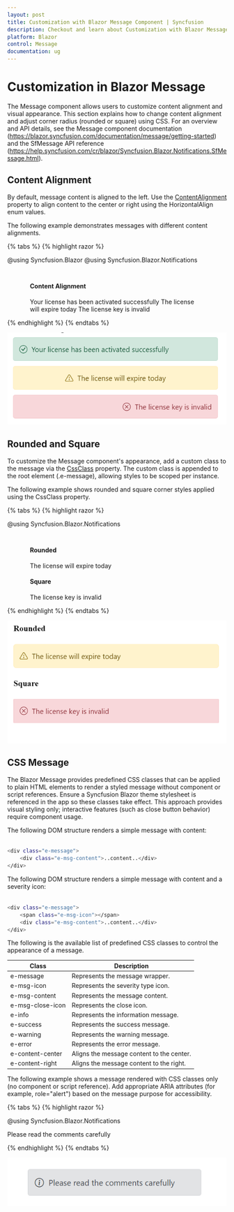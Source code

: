```yaml
---
layout: post
title: Customization with Blazor Message Component | Syncfusion
description: Checkout and learn about Customization with Blazor Message component in Blazor Server App and Blazor WebAssembly App.
platform: Blazor
control: Message
documentation: ug
---
```


# Customization in Blazor Message

The Message component allows users to customize content alignment and visual appearance. This section explains how to change content alignment and adjust corner radius (rounded or square) using CSS. For an overview and API details, see the Message component documentation (https://blazor.syncfusion.com/documentation/message/getting-started) and the SfMessage API reference (https://help.syncfusion.com/cr/blazor/Syncfusion.Blazor.Notifications.SfMessage.html).

## Content Alignment

By default, message content is aligned to the left. Use the [ContentAlignment](https://help.syncfusion.com/cr/blazor/Syncfusion.Blazor.Notifications.SfMessage.html#Syncfusion_Blazor_Notifications_SfMessage_ContentAlignment) property to align content to the center or right using the HorizontalAlign enum values.

The following example demonstrates messages with different content alignments.

{% tabs %}
{% highlight razor %}

@using Syncfusion.Blazor
@using Syncfusion.Blazor.Notifications

<div class="msg-custom-section">
  <div class="content-section">
    <h4>Content Alignment</h4>
    <SfMessage Severity="MessageSeverity.Success">Your license has been activated successfully</SfMessage>
    <SfMessage Severity="MessageSeverity.Warning" ContentAlignment="HorizontalAlign.Center">The license will expire today</SfMessage>
    <SfMessage Severity="MessageSeverity.Error" ContentAlignment="HorizontalAlign.Right">The license key is invalid</SfMessage>
  </div>
</div>
<style>
  .msg-custom-section .content-section {
    margin: 0 auto;
    max-width: 400px;
    padding-top: 10px;
  }

  .msg-custom-section .e-message {
    margin: 10px 0;
  }
</style>
    
{% endhighlight %}
{% endtabs %}

![Blazor Message content aligned left, center, and right](./images/message-content-alignment.png)

## Rounded and Square

To customize the Message component's appearance, add a custom class to the message via the [CssClass](https://help.syncfusion.com/cr/blazor/Syncfusion.Blazor.Notifications.SfMessage.html#Syncfusion_Blazor_Notifications_SfMessage_CssClass) property. The custom class is appended to the root element (.e-message), allowing styles to be scoped per instance.

The following example shows rounded and square corner styles applied using the CssClass property.

{% tabs %}
{% highlight razor %}

@using Syncfusion.Blazor.Notifications

<div class="msg-custom-section">
  <div class="content-section">
  <h4>Rounded</h4>
    <SfMessage Severity="MessageSeverity.Warning" ContentAlignment="HorizontalAlign.Center" CssClass="rounded">The license will expire today</SfMessage>
    <h4>Square</h4>
    <SfMessage Severity="MessageSeverity.Error" ContentAlignment="HorizontalAlign.Right" CssClass="square">The license key is invalid</SfMessage>
  </div>
</div>
<style>
  .msg-custom-section .content-section {
    margin: 0 auto;
    max-width: 400px;
    padding-top: 10px;
  }

  .msg-custom-section .e-message {
    margin: 10px 0;
  }

  .msg-custom-section .e-message.rounded {
    border-radius: 5px;
  }

  .msg-custom-section .e-message.square {
    border-radius: 1px;
  }
</style>
    
{% endhighlight %}
{% endtabs %}

![Blazor Message with rounded and square corner styles](./images/message-rounded-square.png)

## CSS Message

The Blazor Message provides predefined CSS classes that can be applied to plain HTML elements to render a styled message without component or script references. Ensure a Syncfusion Blazor theme stylesheet is referenced in the app so these classes take effect. This approach provides visual styling only; interactive features (such as close button behavior) require component usage.

The following DOM structure renders a simple message with content:

```bash

<div class="e-message">
    <div class="e-msg-content">..content..</div>
</div>

```

The following DOM structure renders a simple message with content and a severity icon:

```bash

<div class="e-message">
    <span class="e-msg-icon"></span>
    <div class="e-msg-content">..content..</div>
</div>

```

The following is the available list of predefined CSS classes to control the appearance of a message.

| Class | Description |
| -------- | -------- |
| e-message | Represents the message wrapper. |
| e-msg-icon | Represents the severity type icon. |
| e-msg-content | Represents the message content. |
| e-msg-close-icon | Represents the close icon. |
| e-info | Represents the information message. |
| e-success | Represents the success message. |
| e-warning | Represents the warning message. |
| e-error | Represents the error message. |
| e-content-center | Aligns the message content to the center. |
| e-content-right | Aligns the message content to the right. |

The following example shows a message rendered with CSS classes only (no component or script reference). Add appropriate ARIA attributes (for example, role="alert") based on the message purpose for accessibility.

{% tabs %}
{% highlight razor %}

@using Syncfusion.Blazor.Notifications

<div class="msg-default">
    <div id="msg" class="e-message" role="alert">
      <span class="e-msg-icon"></span>
      <div class="e-msg-content">Please read the comments carefully</div>
    </div>
  </div>
<style>
  .msg-custom-section .content-section {
    margin: 0 auto;
    max-width: 400px;
    padding-top: 10px;
  }

  .msg-custom-section .e-message {
    margin: 10px 0;
  }

  .msg-custom-section .e-message.rounded {
    border-radius: 5px;
  }

  .msg-custom-section .e-message.square {
    border-radius: 1px;
  }
</style>
    
{% endhighlight %}
{% endtabs %}

![Blazor Message styled using predefined CSS classes](./images/message-default.PNG)
